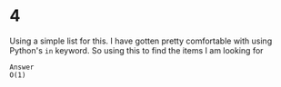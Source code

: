 # 4

Using a simple list for this.
I have gotten pretty comfortable with using Python's `in` keyword. So using this to find the items I am looking for

```text
Answer
O(1)
```
